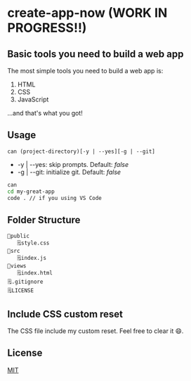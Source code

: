 # create-app-now (WORK IN PROGRESS!!)

## Basic tools you need to build a web app

The most simple tools you need to build a web app is:

1. HTML
2. CSS
3. JavaScript

...and that's what you got!

## Usage

`can (project-directory)[-y | --yes][-g | --git]`
- -y | --yes: skip prompts. Default: *false*
- -g | --git: initialize git. Default: *false*

```bash
can
cd my-great-app
code . // if you using VS Code
```

## Folder Structure

```
📂public
   🗒style.css
📂src
   🗒index.js
📂views
   🗒index.html
🗒.gitignore
🗒LICENSE
```

## Include CSS custom reset

The CSS file include my custom reset. Feel free to clear it 😄.

## License

[MIT](https://github.com/padunk/create-app-now/blob/master/LICENSE)
